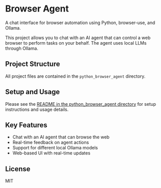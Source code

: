 # Browser Agent

A chat interface for browser automation using Python, browser-use, and Ollama.

This project allows you to chat with an AI agent that can control a web browser to perform tasks on your behalf. The agent uses local LLMs through Ollama.

## Project Structure

All project files are contained in the `python_browser_agent` directory.

## Setup and Usage

Please see the [README in the python_browser_agent directory](./python_browser_agent/README.md) for setup instructions and usage details.

## Key Features

- Chat with an AI agent that can browse the web
- Real-time feedback on agent actions
- Support for different local Ollama models
- Web-based UI with real-time updates

## License

MIT 
